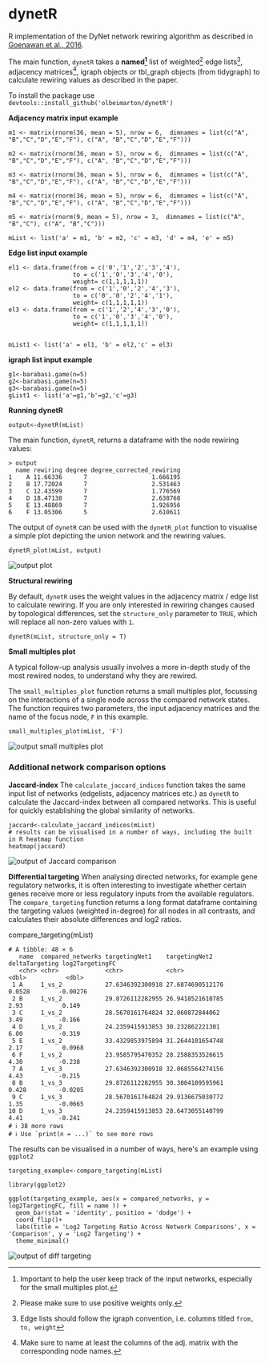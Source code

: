 # dynetR
R implementation of the DyNet network rewiring algorithm as described in [Goenawan et al., 2016](https://academic.oup.com/bioinformatics/article/32/17/2713/2450724).

The main function, `dynetR` takes a **named[^1]** list of weighted[^2] edge lists[^3], adjacency matrices[^4], igraph objects or tbl_graph objects (from tidygraph) to calculate rewiring values as described in the paper.

[^1]: Important to help the user keep track of the input networks, especially for the small multiples plot.
[^2]: Please make sure to use positive weights only.
[^3]: Edge lists should follow the igraph convention, i.e. columns titled `from, to, weight`
[^4]: Make sure to name at least the columns of the adj. matrix with the corresponding node names.

To install the package use
`devtools::install_github('olbeimarton/dynetR')`

**Adjacency matrix input example**

`m1 <- matrix(rnorm(36, mean = 5), nrow = 6,  dimnames = list(c("A", "B","C","D","E","F"),
                                                    c("A", "B","C","D","E","F")))`
                                                    
`m2 <- matrix(rnorm(36, mean = 5), nrow = 6,  dimnames = list(c("A", "B","C","D","E","F"),
                                                    c("A", "B","C","D","E","F")))`
                                                    
 `m3 <- matrix(rnorm(36, mean = 5), nrow = 6,  dimnames = list(c("A", "B","C","D","E","F"),
                                                    c("A", "B","C","D","E","F")))`
                                                    
 `m4 <- matrix(rnorm(36, mean = 5), nrow = 6,  dimnames = list(c("A", "B","C","D","E","F"),
                                                    c("A", "B","C","D","E","F")))`

`m5 <- matrix(rnorm(9, mean = 5), nrow = 3,  dimnames = list(c("A", "B","C"), c("A", "B","C")))`
                                                    
 `mList <- list('a' = m1, 'b' = m2, 'c' = m3, 'd' = m4, 'e' = m5)`

**Edge list input example**
```
el1 <- data.frame(from = c('0','1','2','3','4'),
                  to = c('1','0','3','4','0'),
                  weight= c(1,1,1,1,1))
el2 <- data.frame(from = c('1','0','2','4','3'),
                  to = c('0','0','2','4','1'),
                  weight= c(1,1,1,1,1))
el3 <- data.frame(from = c('1','2','4','3','0'),
                  to = c('1','0','3','4','0'),
                  weight= c(1,1,1,1,1))


mList1 <- list('a' = el1, 'b' = el2,'c' = el3)
```

**igraph list input example**
```
g1<-barabasi.game(n=5)
g2<-barabasi.game(n=5)
g3<-barabasi.game(n=5)
gList1 <- list('a'=g1,'b'=g2,'c'=g3)
```

**Running dynetR**
 
 `output<-dynetR(mList)`

The main function, `dynetR`, returns a dataframe with the node rewiring values: 
```
> output
  name rewiring degree degree_corrected_rewiring
1    A 11.66336      7                  1.666195
2    B 17.72024      7                  2.531463
3    C 12.43599      7                  1.776569
4    D 18.47138      7                  2.638768
5    E 13.48869      7                  1.926956
6    F 13.05306      5                  2.610611
```

The output of `dynetR` can be used with the `dynetR_plot` function to visualise a simple plot depicting the union network and the rewiring values.

`dynetR_plot(mList, output)`


![output plot](example_plot.png)


**Structural rewiring**

By default, `dynetR` uses the weight values in the adjacency matrix / edge list to calculate rewiring. If you are only interested in rewiring changes caused by topological differences, set the `structure_only` parameter to `TRUE`, which will replace all non-zero values with `1`.

`dynetR(mList, structure_only = T)`

**Small multiples plot**

A typical follow-up analysis usually involves a more in-depth study of the most rewired nodes, to understand why they are rewired. 

The `small_multiples_plot` function returns a small multiples plot, focussing on the interactions of a single node across the compared network states. The function requires two parameters, the input adjacency matrices and the name of the focus node, `F` in this example.

`small_multiples_plot(mList, 'F')`

![output small multiples plot](small_multiples_example.png)

### Additional network comparison options

**Jaccard-index**
The `calculate_jaccard_indices` function takes the same input list of networks (edgelists, adjacency matrices etc.) as `dynetR` to calculate the Jaccard-index between all compared networks. This is useful for quickly establishing the global similarity of networks.

```
jaccard<-calculate_jaccard_indices(mList)
# results can be visualised in a number of ways, including the built in R heatmap function
heatmap(jaccard)
```
![output of Jaccard comparison](jaccard_heatmap.png)

**Differential targeting**
When analysing directed networks, for example gene regulatory networks, it is often interesting to investigate whether certain genes receive more or less regulatory inputs from the available regulators. The `compare_targeting` function returns a long format dataframe containing the targeting values (weighted in-degree) for all nodes in all contrasts, and calculates their absolute differences and log2 ratios.

compare_targeting(mList)
```
# A tibble: 48 × 6
   name  compared_networks targetingNet1    targetingNet2    deltaTargeting log2TargetingFC
   <chr> <chr>             <chr>            <chr>                     <dbl>           <dbl>
 1 A     1_vs_2            27.6346392300918 27.6874690512176         0.0528        -0.00276
 2 B     1_vs_2            29.8726112282955 26.9418521610785         2.93           0.149  
 3 C     1_vs_2            28.5670161764824 32.060872844062          3.49          -0.166  
 4 D     1_vs_2            24.2359415913853 30.232862221301          6.00          -0.319  
 5 E     1_vs_2            33.4329853975894 31.2644101654748         2.17           0.0968 
 6 F     1_vs_2            23.9585795470352 28.2588353526615         4.30          -0.238  
 7 A     1_vs_3            27.6346392300918 32.0685564274156         4.43          -0.215  
 8 B     1_vs_3            29.8726112282955 30.3004109595961         0.428         -0.0205 
 9 C     1_vs_3            28.5670161764824 29.9136675030772         1.35          -0.0665 
10 D     1_vs_3            24.2359415913853 28.6473055140799         4.41          -0.241  
# ℹ 38 more rows
# ℹ Use `print(n = ...)` to see more rows
```
The results can be visualised in a number of ways, here's an example using `ggplot2`

```
targeting_example<-compare_targeting(mList)

library(ggplot2)

ggplot(targeting_example, aes(x = compared_networks, y = log2TargetingFC, fill = name )) +
  geom_bar(stat = 'identity', position = 'dodge') +
  coord_flip()+
  labs(title = 'Log2 Targeting Ratio Across Network Comparisons', x = 'Comparison', y = 'Log2 Targeting') +
  theme_minimal()
```

![output of diff targeting](targeting.png)
